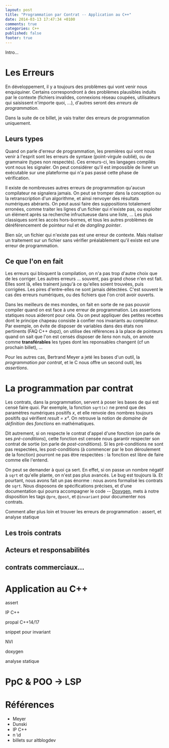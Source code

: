 ```yaml
---
layout: post
title: "Programmation par Contrat -- Application au C++"
date: 2014-03-13 17:47:34 +0100
comments: true
categories: C++
published: false
footer: true
---
```


Intro...

# Les Erreurs

En développement, il y a toujours des problèmes qui vont venir nous
enquiquiner. Certains correspondront à des problèmes plausibles induits par le
contexte (fichiers invalides, connexions réseau coupées, utilisateurs qui
saisissent n'importe quoi, ...), d'autres seront des _erreurs de programmation_.

Dans la suite de ce billet, je vais traiter des erreurs de programmation
uniquement.

## Leurs types

Quand on parle d'erreur de programmation, les premières qui vont nous venir à
l'esprit sont les erreurs de syntaxe (point-virgule oublié), ou de grammaire
(types non respectés). Ces erreurs-ci, les langages compilés vont nous les
signaler. On peut considérer qu'il est impossible de livrer un exécutable sur
une plateforme qui n'a pas passé cette phase de vérification.

Il existe de nombreuses autres erreurs de programmation qu'aucun compilateur ne
signalera jamais. On peut se tromper dans la conception ou la retranscription
d'un algorithme, et ainsi renvoyer des résultats numériques abérants. On peut
aussi faire des suppositions totalement erronées, comme traiter les lignes d'un
fichier qui n'existe pas, ou exploiter un élément après sa recherche
infructueuse dans une liste, ... Les plus classiques sont les accès
hors-bornes, et tous les autres problèmes de déréférencement de pointeur nul
et de _dangling pointer_.

Bien sûr, un fichier qui n'existe pas est une erreur de contexte. Mais
réaliser un traitement sur un fichier sans vérifier préalablement qu'il existe
est une erreur de programmation.

## Ce que l'on en fait

Les erreurs qui bloquent la compilation, on n'a pas trop d'autre choix que de
les corriger. Les autres erreurs ... souvent, pas grand chose n'en est fait.
Elles sont là, elles trainent jusqu'à ce qu'elles soient trouvées, puis
corrigées. Les pires d'entre-elles ne sont jamais détectées. C'est souvent le
cas des erreurs numériques, ou des fichiers que l'on croit avoir ouverts.

Dans les meilleurs de mes mondes, on fait en sorte de ne pas pouvoir compiler
quand on est face à une erreur de programmation. Les assertions statiques nous
aideront pour cela.
Ou on peut appliquer des petites recettes dont le principe chapeau consiste à
confier nos invariants au compilateur. Par exemple, on évite de disposer de variables dans
des états non pertinents (FAQ C++ dvpz), on utilise des références à la place de pointeurs
quand on sait que l'on est censés disposer de _liens_ non nuls, on annote comme
**transférables** les types dont les reponsables changent (cf un prochain
billet), ...

Pour les autres cas, Bertrand Meyer a jeté les bases d'un outil, la
_programmation par contrat_, et le C nous offre un second outil, les _assertions_.


# La programmation par contrat

Les contrats, dans la programmation, servent à poser les bases de qui est censé
faire quoi. Par exemple, la fonction `sqrt(x)` ne prend que des paramètres
numériques positifs _x_, et elle renvoie des nombres toujours positifs qui
vérifient _result = x²_. On retrouve la notion de _domaine de définition_ des
_fonctions_ en mathématiques.

Dit autrement, si on respecte le contrat d'appel d'une fonction (on parle de
ses _pré-conditions_), cette fonction est censée nous garantir respecter son
contrat de sortie (on parle de _post-conditions_). Si les pré-conditions ne
sont pas respectées, les post-conditions (à commencer par le bon déroulement de
la fonction) pourront ne pas être respectées : la fonction est libre de faire
comme elle l'entend.

On peut se demander à quoi ça sert. En effet, si on passe un nombre négatif à
`sqrt` et qu'elle plante, on n'est pas plus avancés. Le bug est toujours là. Et
pourtant, nous avons fait un pas énorme : nous avons formalisé les contrats de
`sqrt`. Nous disposons de spécifications précises, et d'une documentation qui
pourra accompagner le code -- [Doxygen](http://doxygen.org), mets à notre
disposition les tags `@pre`, `@post`, et `@invariant` pour documenter nos
contrats. 

Comment aller plus loin et trouver les erreurs de programmation : assert, et
analyse statique

## Les trois contrats

## Acteurs et responsabilités

## contrats commerciaux...

# Application au C++

assert

IP C++

propal C++14/17

snippet pour invariant

NVI

doxygen
 
 analyse statique

# PpC & POO -> LSP

# Références
- Meyer
- Dunski
- IP C++
- n \d
- billets sur altblogdev


